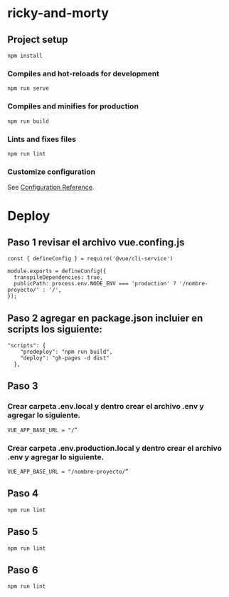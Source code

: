 # ricky-and-morty

## Project setup
```
npm install
```
### Compiles and hot-reloads for development
```
npm run serve
```
### Compiles and minifies for production
```
npm run build
```
### Lints and fixes files
```
npm run lint
```
### Customize configuration
See [Configuration Reference](https://cli.vuejs.org/config/).

# Deploy
## Paso 1 revisar el archivo vue.confing.js
```
const { defineConfig } = require('@vue/cli-service')

module.exports = defineConfig({
  transpileDependencies: true,
  publicPath: process.env.NODE_ENV === 'production' ? '/nombre-proyecto/' : '/',
});
```
## Paso 2 agregar en package.json incluier en scripts los siguiente:
```
"scripts": {
    "predeploy": "npm run build",
    "deploy": "gh-pages -d dist"
  },
```
## Paso 3
### Crear carpeta .env.local y dentro crear el archivo .env y agregar lo siguiente.
```
VUE_APP_BASE_URL = "/”
```
### Crear carpeta .env.production.local y dentro crear el archivo .env y agregar lo siguiente.
```
VUE_APP_BASE_URL = "/nombre-proyecto/”
```

## Paso 4
```
npm run lint
```

## Paso 5
```
npm run lint
```
## Paso 6
```
npm run lint
```



